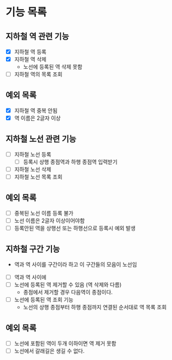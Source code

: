 # 기능 목록

## 지하철 역 관련 기능
- [x] 지하철 역 등록
- [x] 지하철 역 삭제
  - 노선에 등록된 역 삭제 못함
- [ ] 지하철 역의 목록 조회

## 예외 목록
- [x] 지하철 역 중복 안됨
- [x] 역 이름은 2글자 이상

## 지하철 노선 관련 기능
- [ ] 지하철 노선 등록
  - [ ] 등록시 상행 종점역과 하행 종점역 입력받기
- [ ] 지하철 노선 삭제
- [ ] 지하철 노선 목록 조회

## 예외 목록
- [ ] 중복된 노선 이름 등록 불가
- [ ] 노선 이름은 2글자 이상이어야함
- [ ] 등록안된 역을 상행선 또는 하행선으로 등록시 예외 발생

## 지하철 구간 기능
- 역과 역 사이를 구간이라 하고 이 구간들의 모음이 노선임
- [ ] 역과 역 사이에
- [ ] 노선에 등록된 역 제거할 수 있음 (역 삭제와 다름)
  - 종점에서 제거할 경우 다음역이 종점이다.
- [ ] 노선에 등록된 역 조회 기능
  - 노선의 상행 종점부터 하행 종점까지 연결된 순서대로 역 목록 조회

## 예외 목록
- [ ] 노선에 포함된 역이 두개 이하이면 역 제거 못함
- [ ] 노선에서 갈래길은 생길 수 없다.
